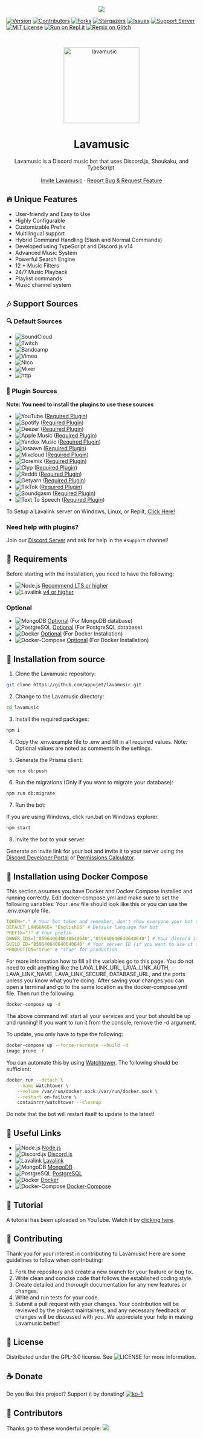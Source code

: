 <center><img src="https://capsule-render.vercel.app/api?type=waving&color=gradient&height=200&section=header&text=Lavamusic&fontSize=80&fontAlignY=35&animation=twinkling&fontColor=gradient" /></center>

[![Version][version-shield]](version-url)
[![Contributors][contributors-shield]][contributors-url]
[![Forks][forks-shield]][forks-url]
[![Stargazers][stars-shield]][stars-url]
[![Issues][issues-shield]][issues-url]
[![Support Server][support-shield]][support-server]
[![MIT License][license-shield]][license-url]
[![Run on Repl.it](https://repl.it/badge/github/appujet/lavamusic)](https://repl.it/github/appujet/lavamusic)
[![Remix on Glitch](https://cdn.glitch.com/2703baf2-b643-4da7-ab91-7ee2a2d00b5b%2Fremix-button.svg)](https://glitch.com/edit/#!/import/github/appujet/lavamusic)

<!-- PROJECT LOGO -->
<br />
<p align="center">
  <a href="https://github.com/appujet/lavamusic">
    <img src="https://cdn.discordapp.com/avatars/875635121770889257/d427591ca92c868114fbdd9dca436086.png?size=512" alt="lavamusic" width="200" height="200">
  </a>

  <h1 align="center">Lavamusic</h1>
  <p align="center">Lavamusic is a Discord music bot that uses Discord.js, Shoukaku, and TypeScript.
    <br />
    <br />
    <a href="https://discord.com/oauth2/authorize?client_id=977742811132743762&scope=bot+applications.commands&permissions=8">Invite Lavamusic</a>
    ·
    <a href="https://github.com/appujet/lavamusic/issues">Report Bug & Request Feature</a>
  </p>
</p>

## 🔥 Unique Features

- User-friendly and Easy to Use
- Highly Configurable
- Customizable Prefix
- Multilingual support
- Hybrid Command Handling (Slash and Normal Commands)
- Developed using TypeScript and Discord.js v14
- Advanced Music System
- Powerful Search Engine
- 12 + Music Filters
- 24/7 Music Playback
- Playlist commands
- Music channel system

## 🎶 Support Sources

### 🔍 Default Sources

- ![SoundCloud](https://img.shields.io/badge/SoundCloud-FF3300?style=plastic&logo=soundcloud&logoColor=white)
- ![Twitch](https://img.shields.io/badge/Twitch-9146FF?style=plastic&logo=twitch&logoColor=white)
- ![Bandcamp](https://img.shields.io/badge/Bandcamp-629AA9?style=plastic&logo=bandcamp&logoColor=white)
- ![Vimeo](https://img.shields.io/badge/Vimeo-1AB7EA?style=plastic&logo=vimeo&logoColor=white)
- ![Nico](https://img.shields.io/badge/Nico-FF0066?style=plastic&logo=nico&logoColor=white)
- ![Mixer](https://img.shields.io/badge/Mixer-FFA500?style=plastic&logo=mixer&logoColor=white)
- ![http](https://img.shields.io/badge/http-FFA500?style=plastic&logo=http&logoColor=white)

### 🔌 Plugin Sources

**Note: You need to install the plugins to use these sources**

- ![YouTube](https://img.shields.io/badge/YouTube-FF0000?style=plastic&logo=youtube&logoColor=white) ([Required Plugin][youtube-source])
- ![Spotify](https://img.shields.io/badge/Spotify-1ED760?style=plastic&logo=spotify&logoColor=white) ([Required Plugin][LavaSrc])
- ![Deezer](https://img.shields.io/badge/Deezer-FF0000?style=plastic&logo=deezer&logoColor=white) ([Required Plugin][LavaSrc])
- ![Apple Music](https://img.shields.io/badge/Apple%20Music-000000?style=plastic&logo=apple-music&logoColor=white) ([Required Plugin][LavaSrc])
- ![Yandex Music](https://img.shields.io/badge/Yandex%20Music-FF0066?style=plastic&logo=yandex-music&logoColor=white) ([Required Plugin][LavaSrc])
- ![jiosaavn](https://img.shields.io/badge/jiosaavn-51C4D3?style=plastic&logo=jiosaavn&logoColor=white) ([Required Plugin][Jiosaavn])
- ![Mixcloud](https://img.shields.io/badge/Mixcloud-51C4D3?style=plastic&logo=mixcloud&logoColor=white) ([Required Plugin][skybot-lavalink-plugin])
- ![Ocremix](https://img.shields.io/badge/Ocremix-FF6600?style=plastic&logo=ocremix&logoColor=white) ([Required Plugin][skybot-lavalink-plugin])
- ![Clyp](https://img.shields.io/badge/Clyp-6BB5A6?style=plastic&logo=clyp&logoColor=white) ([Required Plugin][skybot-lavalink-plugin])
- ![Reddit](https://img.shields.io/badge/Reddit-FF4500?style=plastic&logo=reddit&logoColor=white) ([Required Plugin][skybot-lavalink-plugin])
- ![Getyarn](https://img.shields.io/badge/Getyarn-FF9000?style=plastic&logo=getyarn&logoColor=white) ([Required Plugin][skybot-lavalink-plugin])
- ![TikTok](https://img.shields.io/badge/TikTok-FF2D55?style=plastic&logo=tiktok&logoColor=white) ([Required Plugin][skybot-lavalink-plugin])
- ![Soundgasm](https://img.shields.io/badge/Soundgasm-F1672F?style=plastic&logo=soundgasm&logoColor=white) ([Required Plugin][skybot-lavalink-plugin])
- ![Text To Speech](https://img.shields.io/badge/Text%20To%20Speech-3080ff?style=plastic&logo=google-translate&logoColor=white) ([Required Plugin][skybot-lavalink-plugin])

[LavaSrc]: https://github.com/topi314/LavaSrc
[skybot-lavalink-plugin]: https://github.com/DuncteBot/skybot-lavalink-plugin
[youtube-source]: https://github.com/lavalink-devs/youtube-source
[jiosaavn]: https://github.com/appujet/jiosaavn-plugin

To Setup a Lavalink server on Windows, Linux, or Replit, [Click Here!](https://github.com/LucasB25/lavalink-server)

### **Need help with plugins?**

Join our [Discord Server](https://discord.gg/YsJCtDuTXp) and ask for help in the `#support` channel!

## 🔧 Requirements

Before starting with the installation, you need to have the following:

- ![Node.js](https://img.shields.io/badge/Node.js-43853D?style=for-the-badge&logo=node.js&logoColor=white) [Recommend LTS or higher](https://nodejs.org/)
- ![Lavalink](https://img.shields.io/badge/Lavalink-7289DA?style=for-the-badge&logo=discord&logoColor=white) [v4 or higher](https://github.com/lavalink-devs/lavalink)

### Optional

- ![MongoDB](https://img.shields.io/badge/MongoDB-47A248?style=for-the-badge&logo=mongodb&logoColor=white) [Optional](https://www.mongodb.com/try/download/community) (For MongoDB database)
- ![PostgreSQL](https://img.shields.io/badge/PostgreSQL-336791?style=for-the-badge&logo=postgresql&logoColor=white) [Optional](https://www.postgresql.org/download/) (For PostgreSQL database)
- ![Docker](https://img.shields.io/badge/Docker-2496ED?style=for-the-badge&logo=docker&logoColor=white) [Optional](https://www.docker.com/) (For Docker Installation)
- ![Docker-Compose](https://img.shields.io/badge/Docker--Compose-2496ED?style=for-the-badge&logo=docker&logoColor=white) [Optional](https://docs.docker.com/compose/) (For Docker Installation)

## 🚀 Installation from source

1. Clone the Lavamusic repository:

```bash
git clone https://github.com/appujet/lavamusic.git
```

2. Change to the Lavamusic directory:

```bash
cd lavamusic
```

3. Install the required packages:

```bash
npm i
```

4. Copy the .env.example file to .env and fill in all required values.
Note: Optional values ​​are noted as comments in the settings.

5. Generate the Prisma client:

```bash
npm run db:push
```

6. Run the migrations (Only if you want to migrate your database):

```bash
npm run db:migrate
```

7. Run the bot:

If you are using Windows, click run.bat on Windows explorer.

```bash
npm start
```

8. Invite the bot to your server:

Generate an invite link for your bot and invite it to your server using the [Discord Developer Portal](https://discord.com/developers/applications) or [Permissions Calculator](https://discordapi.com/permissions.html).

## 🚀 Installation using Docker Compose

This section assumes you have Docker and Docker Compose installed and running correctly.
Edit docker-compose.yml and make sure to set the following variables:
Your .env file should look like this or you can use the .env.example file.

```yaml
TOKEN="." # Your bot token and remember, don't show everyone your bot token
DEFAULT_LANGUAGE= "EnglishUS" # Default language for bot
PREFIX="!" # Your prefix
OWNER_IDS=["859640640640640640","859640640640640640"] # Your discord id, you can add multiple ids
GUILD_ID="859640640640640640" # Your server ID (if you want to use it for a single server)
PRODUCTION="true" # "true" for production
```

For more information how to fill all the variables go to this page.
You do not need to edit anything like the LAVA_LINK_URL, LAVA_LINK_AUTH, LAVA_LINK_NAME, LAVA_LINK_SECURE, DATABASE_URL, and the ports unless you know what you're doing.
After saving your changes you can open a terminal and go to the same location as the docker-compose.yml file. Then run the following:

```bash
docker-compose up -d
```

The above command will start all your services and your bot should be up and running!
If you want to run it from the console, remove the -d argument.

To update, you only have to type the following:

```bash
docker-compose up --force-recreate --build -d
image prune -f
```

You can automate this by using [Watchtower](https://github.com/containrrr/watchtower). The following should be sufficient:

```bash
docker run --detach \
    --name watchtower \
    --volume /var/run/docker.sock:/var/run/docker.sock \
    --restart on-failure \
    containrrr/watchtower --cleanup
```

Do note that the bot will restart itself to update to the latest!

## 🔗 Useful Links

- ![Node.js](https://img.shields.io/badge/Node.js-43853D?style=for-the-badge&logo=node.js&logoColor=white) [Node.js](https://nodejs.org/en/download/)
- ![Discord.js](https://img.shields.io/badge/Discord.js-7289DA?style=for-the-badge&logo=discord&logoColor=white) [Discord.js](https://discord.js.org/#/)
- ![Lavalink](https://img.shields.io/badge/Lavalink-7289DA?style=for-the-badge&logo=discord&logoColor=white) [Lavalink](https://github.com/lavalink-devs/Lavalink)
- ![MongoDB](https://img.shields.io/badge/MongoDB-47A248?style=for-the-badge&logo=mongodb&logoColor=white) [MongoDB](https://www.mongodb.com/try/download/community)
- ![PostgreSQL](https://img.shields.io/badge/PostgreSQL-336791?style=for-the-badge&logo=postgresql&logoColor=white) [PostgreSQL](https://www.postgresql.org/download/)
- ![Docker](https://img.shields.io/badge/Docker-2496ED?style=for-the-badge&logo=docker&logoColor=white) [Docker](https://www.docker.com/)
- ![Docker-Compose](https://img.shields.io/badge/Docker--Compose-2496ED?style=for-the-badge&logo=docker&logoColor=white) [Docker-Compose](https://docs.docker.com/compose/)

## 📝 Tutorial

A tutorial has been uploaded on YouTube. Watch it by [clicking here](https://youtu.be/x5lQD2rguz0).

## 📜 Contributing

Thank you for your interest in contributing to Lavamusic! Here are some guidelines to follow when contributing:

1. Fork the repository and create a new branch for your feature or bug fix.
2. Write clean and concise code that follows the established coding style.
3. Create detailed and thorough documentation for any new features or changes.
4. Write and run tests for your code.
5. Submit a pull request with your changes.
Your contribution will be reviewed by the project maintainers, and any necessary feedback or changes will be discussed with you. We appreciate your help in making Lavamusic better!

## 🔐 License

Distributed under the GPL-3.0 license. See ![LICENSE](https://img.shields.io/github/license/appujet/lavamusic?style=social) for more information.

## ☕ Donate

Do you like this project? Support it by donating!
[![ko-fi](https://ko-fi.com/img/githubbutton_sm.svg)](https://ko-fi.com/H2H7LKT9L)

## 👥 Contributors

Thanks go to these wonderful people:
<a href="https://github.com/appujet/lavamusic/graphs/contributors">
  <img src="https://contrib.rocks/image?repo=appujet/lavamusic" />
</a>

[version-shield]: https://img.shields.io/github/package-json/v/appujet/lavamusic?style=for-the-badge
[contributors-shield]: https://img.shields.io/github/contributors/appujet/lavamusic.svg?style=for-the-badge
[contributors-url]: https://github.com/appujet/lavamusic/graphs/contributors
[forks-shield]: https://img.shields.io/github/forks/appujet/lavamusic.svg?style=for-the-badge
[forks-url]: https://github.com/appujet/lavamusic/network/members
[stars-shield]: https://img.shields.io/github/stars/appujet/lavamusic.svg?style=for-the-badge
[stars-url]: https://github.com/appujet/lavamusic/stargazers
[issues-shield]: https://img.shields.io/github/issues/appujet/lavamusic.svg?style=for-the-badge
[issues-url]: https://github.com/appujet/lavamusic/issues
[license-shield]: https://img.shields.io/github/license/appujet/lavamusic.svg?style=for-the-badge
[license-url]: https://github.com/appujet/lavamusic/blob/master/LICENSE
[support-server]: https://discord.gg/PMpJnJaHmy
[support-shield]: https://img.shields.io/discord/942117923001098260.svg?style=for-the-badge&logo=discord&colorB=7289DA
